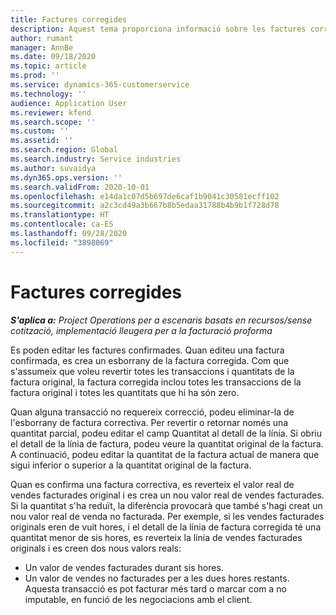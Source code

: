 ```yaml
---
title: Factures corregides
description: Aquest tema proporciona informació sobre les factures corregides.
author: rumant
manager: AnnBe
ms.date: 09/18/2020
ms.topic: article
ms.prod: ''
ms.service: dynamics-365-customerservice
ms.technology: ''
audience: Application User
ms.reviewer: kfend
ms.search.scope: ''
ms.custom: ''
ms.assetid: ''
ms.search.region: Global
ms.search.industry: Service industries
ms.author: suvaidya
ms.dyn365.ops.version: ''
ms.search.validFrom: 2020-10-01
ms.openlocfilehash: e14da1c07d5b697de6caf1b9041c30581ecff102
ms.sourcegitcommit: a2c3cd49a3b667b8b5edaa31788b4b9b1f728d78
ms.translationtype: HT
ms.contentlocale: ca-ES
ms.lasthandoff: 09/28/2020
ms.locfileid: "3898069"
---
```

# <a name="corrected-invoices"></a>Factures corregides

_**S'aplica a:** Project Operations per a escenaris basats en recursos/sense cotització, implementació lleugera per a la facturació proforma_

Es poden editar les factures confirmades. Quan editeu una factura confirmada, es crea un esborrany de la factura corregida. Com que s'assumeix que voleu revertir totes les transaccions i quantitats de la factura original, la factura corregida inclou totes les transaccions de la factura original i totes les quantitats que hi ha són zero.

Quan alguna transacció no requereix correcció, podeu eliminar-la de l'esborrany de factura correctiva. Per revertir o retornar només una quantitat parcial, podeu editar el camp Quantitat al detall de la línia. Si obriu el detall de la línia de factura, podeu veure la quantitat original de la factura. A continuació, podeu editar la quantitat de la factura actual de manera que sigui inferior o superior a la quantitat original de la factura.

Quan es confirma una factura correctiva, es reverteix el valor real de vendes facturades original i es crea un nou valor real de vendes facturades. Si la quantitat s'ha reduït, la diferència provocarà que també s'hagi creat un nou valor real de venda no facturada. Per exemple, si les vendes facturades originals eren de vuit hores, i el detall de la línia de factura corregida té una quantitat menor de sis hores, es reverteix la línia de vendes facturades originals i es creen dos nous valors reals:

- Un valor de vendes facturades durant sis hores.
- Un valor de vendes no facturades per a les dues hores restants. Aquesta transacció es pot facturar més tard o marcar com a no imputable, en funció de les negociacions amb el client.
